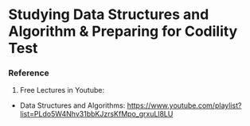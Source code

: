 # Studying Data Structures and Algorithm & Preparing for Codility Test



### Reference 
1. Free Lectures in Youtube: 
- Data Structures and Algorithms: https://www.youtube.com/playlist?list=PLdo5W4Nhv31bbKJzrsKfMpo_grxuLl8LU



